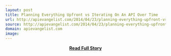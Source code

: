 ```yaml
---
layout: post
title: Planning Everything Upfront vs Iterating On An API Over Time
url: http://apievangelist.com/2014/04/23/planning-everything-upfront-vs-iterating-on-an-api-over-time/
source: http://apievangelist.com/2014/04/23/planning-everything-upfront-vs-iterating-on-an-api-over-time/
domain: apievangelist.com
image: 
---
```


<p></p>
<center><p><a href="http://apievangelist.com/2014/04/23/planning-everything-upfront-vs-iterating-on-an-api-over-time/" style='padding:25px; font-sze:18px; font-weight: bold;'>Read Full Story</a></p></center>
